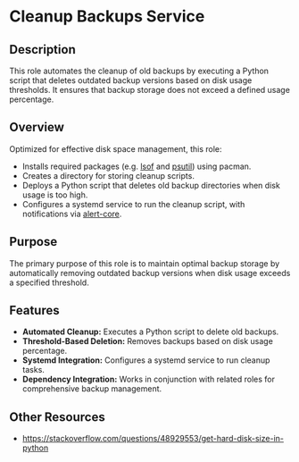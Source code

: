 # Cleanup Backups Service

## Description

This role automates the cleanup of old backups by executing a Python script that deletes outdated backup versions based on disk usage thresholds. It ensures that backup storage does not exceed a defined usage percentage.

## Overview

Optimized for effective disk space management, this role:
- Installs required packages (e.g. [lsof](https://en.wikipedia.org/wiki/Lsof) and [psutil](https://pypi.org/project/psutil/)) using pacman.
- Creates a directory for storing cleanup scripts.
- Deploys a Python script that deletes old backup directories when disk usage is too high.
- Configures a systemd service to run the cleanup script, with notifications via [alert-core](../alert-core/README.md).

## Purpose

The primary purpose of this role is to maintain optimal backup storage by automatically removing outdated backup versions when disk usage exceeds a specified threshold.

## Features

- **Automated Cleanup:** Executes a Python script to delete old backups.
- **Threshold-Based Deletion:** Removes backups based on disk usage percentage.
- **Systemd Integration:** Configures a systemd service to run cleanup tasks.
- **Dependency Integration:** Works in conjunction with related roles for comprehensive backup management.

## Other Resources
- https://stackoverflow.com/questions/48929553/get-hard-disk-size-in-python
